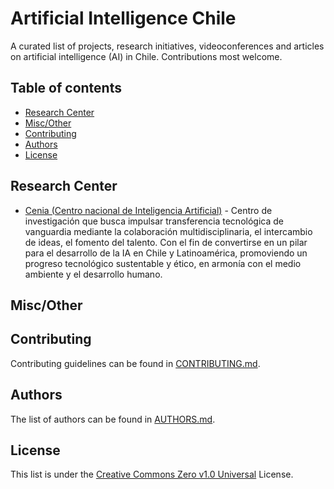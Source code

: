 # Artificial Intelligence Chile
A curated list of projects, research initiatives, videoconferences and articles on artificial intelligence (AI) in Chile.
Contributions most welcome.


## Table of contents

- [Research Center](#research-center)
- [Misc/Other](#misc-/-other)
- [Contributing](#contributing)
- [Authors](#authors)
- [License](#license)

## Research Center

- [Cenia (Centro nacional de Inteligencia Artificial)](https://cenia.cl/) - Centro de investigación que busca impulsar transferencia tecnológica de vanguardia mediante la colaboración multidisciplinaria, el intercambio de ideas, el fomento del talento. Con el fin de convertirse en un pilar para el desarrollo de la IA en Chile y Latinoamérica, promoviendo un progreso tecnológico sustentable y ético, en armonía con el medio ambiente y el desarrollo humano.



## Misc/Other


## Contributing

Contributing guidelines can be found in [CONTRIBUTING.md](.github/CONTRIBUTING.md).

## Authors

The list of authors can be found in [AUTHORS.md](AUTHORS.md).

## License

This list is under the [Creative Commons Zero v1.0 Universal](.github/LICENSE) License.